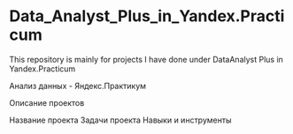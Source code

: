 # Data_Analyst_Plus_in_Yandex.Practicum
This repository is mainly for projects I have done under DataAnalyst Plus in Yandex.Practicum

Анализ данных - Яндекс.Практикум

Описание проектов

Название проекта	Задачи проекта	Навыки и инструменты

